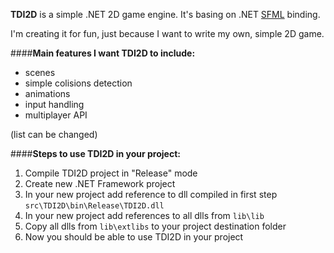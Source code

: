**TDI2D** is a simple .NET 2D game engine. It's basing on .NET [SFML](https://www.sfml-dev.org) binding. 

I'm creating it for fun, just because I want to write my own, simple 2D game.

####**Main features I want TDI2D to include:**
* scenes
* simple colisions detection
* animations
* input handling
* multiplayer API

(list can be changed)

####**Steps to use TDI2D in your project:**
1. Compile TDI2D project in "Release" mode
2. Create new .NET Framework project
3. In your new project add reference to dll compiled in first step `src\TDI2D\bin\Release\TDI2D.dll`
4. In your new project add references to all dlls from `lib\lib`
4. Copy all dlls from `lib\extlibs` to your project destination folder
5. Now you should be able to use TDI2D in your project
